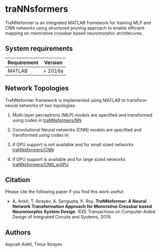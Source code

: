 # traNNsformers
TraNNsformer is an integrated MATLAB framework for training MLP and CNN networks using structured pruning approach to enable efficient mapping on memristive crossbar based neuromorphic architecures.

## System requirements

| Requirement | Version                    |
| ----------- | -------------------------- |
| MATLAB      | > 2016a                    |

## Network Topologies
TraNNsformer framework is implemented using MATLAB to transform neural networks of two topologies: 

1. Multi-layer perceptrons (MLP) models are specified and transformed using codes in [traNNsformers/NN](NN)

2. Convolutional Neural networks (CNN) models are specified and transformed using codes in:
  1. if GPU support is not available and for small sized networks [traNNsformers/CNN](CNN)
  2. if GPU support is available and for large sized networks [traNNsformers/CNN_wGPU](CNN_wGPU_AlexNet)

## Citation
Please cite the following paper if you find this work useful:

* A. Ankit, T. Ibrayev, A. Sengupta, K. Roy. **TraNNsformer: A Neural Network Transformation Approach for Memristive Crossbar based Neuromorphic System Design**. IEEE Transactions on Computer-Aided Design of Integrated Circuits and Systems, 2019. 

## Authors

Aayush Ankit, Timur Ibrayev
